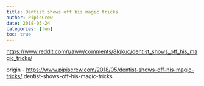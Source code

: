 ```yaml
---
title: Dentist shows off his magic tricks
author: PipisCrew
date: 2018-05-24
categories: [fun]
toc: true
---
```


https://www.reddit.com/r/aww/comments/8lqkuc/dentist_shows_off_his_magic_tricks/

origin - https://www.pipiscrew.com/2018/05/dentist-shows-off-his-magic-tricks/ dentist-shows-off-his-magic-tricks